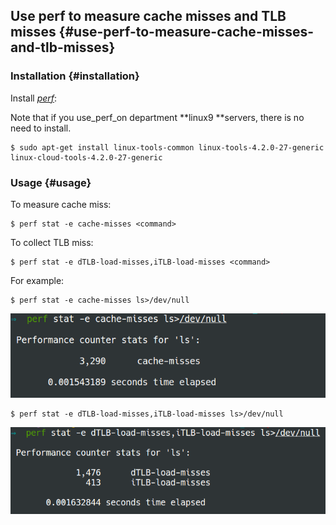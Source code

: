## Use perf to measure cache misses and TLB misses {#use-perf-to-measure-cache-misses-and-tlb-misses}

### Installation {#installation}

Install [_perf_](https://perf.wiki.kernel.org/index.php/Main_Page):

Note that if you use\_perf\_on department **linux9 **servers, there is no need to install.

```
$ sudo apt-get install linux-tools-common linux-tools-4.2.0-27-generic linux-cloud-tools-4.2.0-27-generic
```

### Usage {#usage}

To measure cache miss:

```
$ perf stat -e cache-misses <command>
```

To collect TLB miss:

```
$ perf stat -e dTLB-load-misses,iTLB-load-misses <command>
```

For example:

```
$ perf stat -e cache-misses ls>/dev/null
```

![](img/img02.png "img02")

```
$ perf stat -e dTLB-load-misses,iTLB-load-misses ls>/dev/null
```

![](img/img03.png "img03")

